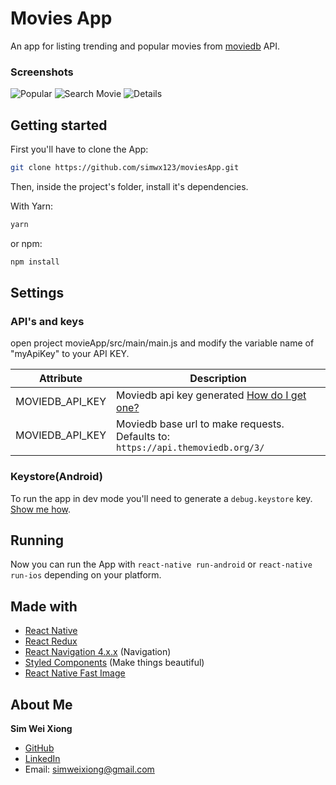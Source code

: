 # Movies App

An app for listing trending and popular movies from [moviedb](https://developers.themoviedb.org/3/getting-started/introduction) API.

### Screenshots

![Popular](https://imgur.com/a/UmRC3qA)
![Search Movie](https://i.imgur.com/a/92UPYTU)
![Details](https://i.imgur.com/a/k7rQIbg)

## Getting started

First you'll have to clone the App:

```bash
git clone https://github.com/simwx123/moviesApp.git
```

Then, inside the project's folder, install it's dependencies.

With Yarn:

```bash
yarn
```

or npm:

```bash
npm install
```

## Settings

### API's and keys
open project movieApp/src/main/main.js and modify the variable name of "myApiKey" to your API KEY.

| Attribute       | Description                                                                                                                        |
| --------------- | ---------------------------------------------------------------------------------------------------------------------------------- |
| MOVIEDB_API_KEY | Moviedb api key generated [How do I get one?](https://developers.themoviedb.org/3/getting-started/introduction)                    |
| MOVIEDB_API_KEY | Moviedb base url to make requests. Defaults to: `https://api.themoviedb.org/3/`                                                    |

### Keystore(Android)

To run the app in dev mode you'll need to generate a `debug.keystore` key. [Show me how](https://coderwall.com/p/r09hoq/android-generate-release-debug-keystores).

## Running

Now you can run the App with `react-native run-android` or `react-native run-ios` depending on your platform.

## Made with
- [React Native](https://facebook.github.io/react-native/)
- [React Redux](https://react-redux.js.org/)
- [React Navigation 4.x.x](https://reactnavigation.org/en/) (Navigation)
- [Styled Components](https://www.styled-components.com/) (Make things beautiful)
- [React Native Fast Image](https://github.com/DylanVann/react-native-fast-image)

## About Me

**Sim Wei Xiong**

- [GitHub](https://github.com/simwx123)
- [LinkedIn](https://www.linkedin.com/in/sim-wei-xiong-281876124/)
- Email: simweixiong@gmail.com
